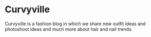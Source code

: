 # Curvyville
Curvyville is a fashion blog in which we share new outfit ideas and photoshoot ideas and much more about hair and nail trends.
